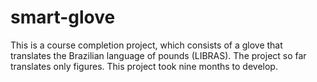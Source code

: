 # smart-glove
This is a course completion project, which consists of a glove that translates the Brazilian language of pounds (LIBRAS). The project so far translates only figures. This project took nine months to develop.
